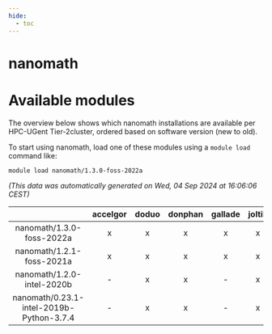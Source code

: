 ```yaml
---
hide:
  - toc
---
```


nanomath
========

# Available modules


The overview below shows which nanomath installations are available per HPC-UGent Tier-2cluster, ordered based on software version (new to old).

To start using nanomath, load one of these modules using a `module load` command like:

```shell
module load nanomath/1.3.0-foss-2022a
```

*(This data was automatically generated on Wed, 04 Sep 2024 at 16:06:06 CEST)*  

| |accelgor|doduo|donphan|gallade|joltik|shinx|skitty|
| :---: | :---: | :---: | :---: | :---: | :---: | :---: | :---: |
|nanomath/1.3.0-foss-2022a|x|x|x|x|x|-|x|
|nanomath/1.2.1-foss-2021a|x|x|x|x|x|-|x|
|nanomath/1.2.0-intel-2020b|-|x|x|-|x|-|x|
|nanomath/0.23.1-intel-2019b-Python-3.7.4|-|x|x|-|x|-|x|
